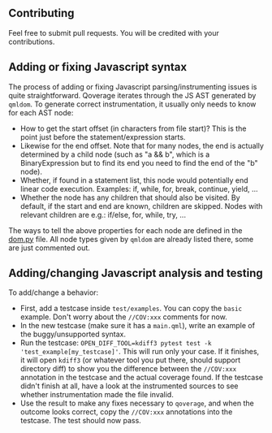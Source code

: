 ## Contributing

Feel free to submit pull requests. You will be credited with your contributions.

## Adding or fixing Javascript syntax

The process of adding or fixing Javascript parsing/instrumenting issues is quite straightforward. Qoverage iterates through the JS AST generated by `qmldom`. To generate correct instrumentation, it usually only needs to know for each AST node:

* How to get the start offset (in characters from file start)? This is the point just before the statement/expression starts.
* Likewise for the end offset. Note that for many nodes, the end is actually determined by a child node (such as "a && b", which is a BinaryExpression but to find its end you need to find the end of the "b" node).
* Whether, if found in a statement list, this node would potentially end linear code execution. Examples: if, while, for, break, continue, yield, ...
* Whether the node has any children that should also be visited. By default, if the start and end are known, children are skipped. Nodes with relevant children are e.g.: if/else, for, while, try, ...

The ways to tell the above properties for each node are defined in the [dom.py](qoverage/dom.py) file. All node types given by `qmldom` are already listed there, some are just commented out.

## Adding/changing Javascript analysis and testing

To add/change a behavior:

* First, add a testcase inside `test/examples`. You can copy the `basic` example. Don't worry about the `//COV:xxx` comments for now.
* In the new testcase (make sure it has a `main.qml`), write an example of the buggy/unsupported syntax.
* Run the testcase: `OPEN_DIFF_TOOL=kdiff3 pytest test -k 'test_example[my_testcase]'`. This will run only your case. If it finishes, it will open `kdiff3` (or whatever tool you put there, should support directory diff) to show you the difference between the `//COV:xxx` annotation in the testcase and the actual coverage found. If the testcase didn't finish at all, have a look at the instrumented sources to see whether instrumentation made the file invalid.
* Use the result to make any fixes necessary to `qoverage`, and when the outcome looks correct, copy the `//COV:xxx` annotations into the testcase. The test should now pass.

